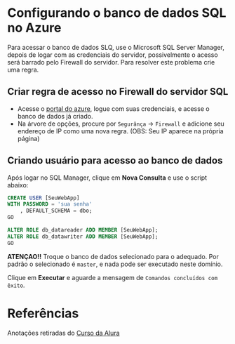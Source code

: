 # Configurando o banco de dados SQL no Azure

Para acessar o banco de dados SLQ, use o Microsoft SQL Server Manager, depois de logar com as credenciais do servidor, possivelmente o acesso será barrado pelo Firewall do servidor.
Para resolver este problema crie uma regra.

## Criar regra de acesso no Firewall do servidor SQL

- Acesse o [portal do azure](portal.azure.com), logue com suas credenciais, e acesse o banco de dados já criado.
- Na árvore de opções, procure por `Segurânça` -> `Firewall` e adicione seu endereço de IP como uma nova regra. (OBS: Seu IP aparece na própria página)

## Criando usuário para acesso ao banco de dados

Após logar no SQL Manager, clique em **Nova Consulta** e use o script abaixo:

```SQL
CREATE USER [SeuWebApp]
WITH PASSWORD = 'sua senha'
	, DEFAULT_SCHEMA = dbo;
GO

ALTER ROLE db_datareader ADD MEMBER [SeuWebApp];
ALTER ROLE db_datawriter ADD MEMBER [SeuWebApp];
GO
```

**ATENÇAO!!** Troque o banco de dados selecionado para o adequado. Por padrão o selecionado é `master`, e nada pode ser executado neste domínio.

Clique em **Executar** e aguarde a mensagem de `Comandos concluídos com êxito`.

# Referências

Anotações retiradas do [Curso da Alura](https://cursos.alura.com.br/course/introducao-ao-azure-com-webapps-e-sql)
